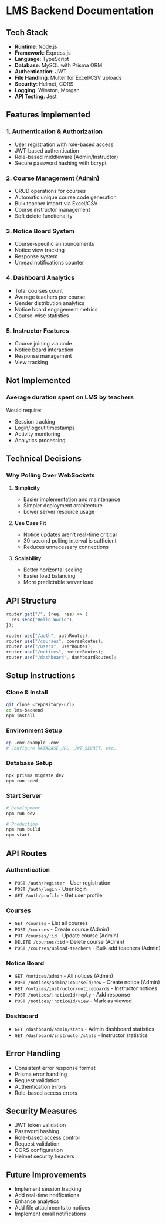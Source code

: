 # LMS Backend Documentation

## Tech Stack
- **Runtime**: Node.js
- **Framework**: Express.js
- **Language**: TypeScript
- **Database**: MySQL with Prisma ORM
- **Authentication**: JWT
- **File Handling**: Multer for Excel/CSV uploads
- **Security**: Helmet, CORS
- **Logging**: Winston, Morgan
- **API Testing**: Jest

## Features Implemented

### 1. Authentication & Authorization
- User registration with role-based access
- JWT-based authentication
- Role-based middleware (Admin/Instructor)
- Secure password hashing with bcrypt

### 2. Course Management (Admin)
- CRUD operations for courses
- Automatic unique course code generation
- Bulk teacher import via Excel/CSV
- Course instructor management
- Soft delete functionality

### 3. Notice Board System
- Course-specific announcements
- Notice view tracking
- Response system
- Unread notifications counter

### 4. Dashboard Analytics
- Total courses count
- Average teachers per course
- Gender distribution analytics
- Notice board engagement metrics
- Course-wise statistics

### 5. Instructor Features
- Course joining via code
- Notice board interaction
- Response management
- View tracking

## Not Implemented
### Average duration spent on LMS by teachers
Would require:
- Session tracking
- Login/logout timestamps
- Activity monitoring
- Analytics processing

## Technical Decisions

### Why Polling Over WebSockets
1. **Simplicity**
   - Easier implementation and maintenance
   - Simpler deployment architecture
   - Lower server resource usage

2. **Use Case Fit**
   - Notice updates aren't real-time critical
   - 30-second polling interval is sufficient
   - Reduces unnecessary connections

3. **Scalability**
   - Better horizontal scaling
   - Easier load balancing
   - More predictable server load

## API Structure

```javascript
router.get("/", (req, res) => {
  res.send("Hello World");
});

router.use("/auth", authRoutes);
router.use("/courses", courseRoutes);
router.use("/users", userRoutes);
router.use("/notices", noticeRoutes);
router.use("/dashboard", dashboardRoutes);
```

## Setup Instructions

### Clone & Install
```bash
git clone <repository-url>
cd lms-backend
npm install
```

### Environment Setup
```bash
cp .env.example .env
# Configure DATABASE_URL, JWT_SECRET, etc.
```

### Database Setup
```bash
npx prisma migrate dev
npm run seed
```

### Start Server
```bash
# Development
npm run dev

# Production
npm run build
npm start
```

## API Routes

### Authentication
- `POST /auth/register` - User registration
- `POST /auth/login` - User login
- `GET /auth/profile` - Get user profile

### Courses
- `GET /courses` - List all courses
- `POST /courses` - Create course (Admin)
- `PUT /courses/:id` - Update course (Admin)
- `DELETE /courses/:id` - Delete course (Admin)
- `POST /courses/upload-teachers` - Bulk add teachers (Admin)

### Notice Board
- `GET /notices/admin` - All notices (Admin)
- `POST /notices/admin/:courseId/new` - Create notice (Admin)
- `GET /notices/instructor/noticeboards` - Instructor notices
- `POST /notices/:noticeId/reply` - Add response
- `POST /notices/:noticeId/view` - Mark as viewed

### Dashboard
- `GET /dashboard/admin/stats` - Admin dashboard statistics
- `GET /dashboard/instructor/stats` - Instructor statistics

## Error Handling
- Consistent error response format
- Prisma error handling
- Request validation
- Authentication errors
- Role-based access errors

## Security Measures
- JWT token validation
- Password hashing
- Role-based access control
- Request validation
- CORS configuration
- Helmet security headers

## Future Improvements
- Implement session tracking
- Add real-time notifications
- Enhance analytics
- Add file attachments to notices
- Implement email notifications
